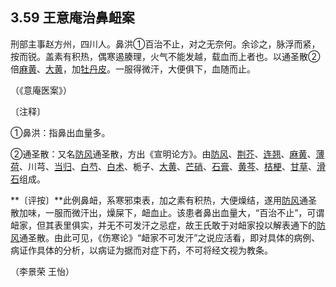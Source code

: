 ## 3.59 王意庵治鼻衄案

刑部主事赵方州，四川人。鼻洪①百治不止，对之无奈何。余诊之，脉浮而紧，按而锐。盖素有积热，偶寒遏腠理，火气不能发越，载血而上者也。以通圣散②倍[麻黄](https://www.gmzyjc.com/read/bc/bc01-1.1.1.0.0.md)、[大黄](https://www.gmzyjc.com/read/bc/bc02-0.1.1.0.0.md)，加[牡丹皮](https://www.gmzyjc.com/read/bc/bc03-0.3.5.0.0.md)。一服得微汗，大便俱下，血随而止。

（《意庵医案》）

〔注释〕

①鼻洪：指鼻出血量多。

②通圣散：又名[防风](https://www.gmzyjc.com/read/bc/bc01-1.1.5.0.0.md)通圣散，方出《宣明论方》。由[防风](https://www.gmzyjc.com/read/bc/bc01-1.1.5.0.0.md)、[荆芥](https://www.gmzyjc.com/read/bc/bc01-1.1.4.0.0.md)、[连翘](https://www.gmzyjc.com/read/bc/bc03-0.4.2.0.0.md)、[麻黄](https://www.gmzyjc.com/read/bc/bc01-1.1.1.0.0.md)、[薄荷](https://www.gmzyjc.com/read/bc/bc01-1.2.1.0.0.md)、川芎、[当归](https://www.gmzyjc.com/read/bc/bc17-0.3.3.0.0.md)、[白芍](https://www.gmzyjc.com/read/bc/bc17-0.3.4.0.0.md)、[白术](https://www.gmzyjc.com/read/bc/bc17-0.1.5.0.0.md)、栀子、[大黄](https://www.gmzyjc.com/read/bc/bc02-0.1.1.0.0.md)、[芒硝](https://www.gmzyjc.com/read/bc/bc02-0.1.2.0.0.md)、[石膏](https://www.gmzyjc.com/read/bc/bc03-0.1.1.0.0.md)、[黄芩](https://www.gmzyjc.com/read/bc/bc03-0.2.1.0.0.md)、[桔梗](https://www.gmzyjc.com/read/bc/bc16-0.2.2.0.0.md)、[甘草](https://www.gmzyjc.com/read/bc/bc17-0.1.8.0.0.md)、[滑石](https://www.gmzyjc.com/read/bc/bc05-0.0.7.0.0.md)组成。

**〔评按〕**此例鼻衄，系寒邪束表，加之素有积热，大便燥结，遂用[防风](https://www.gmzyjc.com/read/bc/bc01-1.1.5.0.0.md)通圣散加味，一服而微汗出，燥屎下，衄血止。该患者鼻出血量大，“百治不止”，可谓衄家，但其表里俱实，并无不可发汗之忌症，故王氏敢于对衄家投以解表通下的[防风](https://www.gmzyjc.com/read/bc/bc01-1.1.5.0.0.md)通圣散。由此可见，《伤寒论》“衄家不可发汗”之说应活看，即对具体的病例、病证作具体的分析，以病证为据而对症下药，不可将经文视为教条。

（李景荣 王怡）